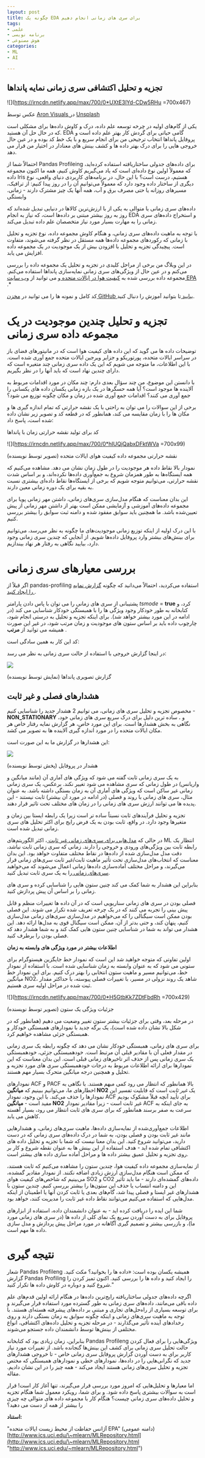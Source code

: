 ```yaml
---
layout: post
title: چگونه یک EDA برای سری های زمانی انجام دهیم
tags:
- علمی
- برنامه نویسی
- هوش مصنوعی
categories:
- ML
- AI

---
```

## تجزیه و تحلیل اکتشافی سری زمانی نمایه پانداها

![](https://irncdn.netlify.app/max/700/0*UXtE3lYd-CDw5RHu =700x467)

عکس توسط [Aron Visuals ](https://unsplash.com/@aronvisuals?utm_source=medium&utm_medium=referral)در [Unsplash](https://unsplash.com/?utm_source=medium&utm_medium=referral)

یکی از گام‌های اولیه در چرخه توسعه علم داده، درک و کاوش داده‌ها برای مشکلی است که در حال حل آن هستید. EDA گامی حیاتی برای گردش کار بهتر علم داده است و پروفایل پانداها انتخاب ترجیحی من برای انجام سریع و با یک خط کد بوده و در عین حال خروجی هایی را برای درک بهتر داده ها و کشف بینش های معنادار در اختیار من قرار می دهد.

احتمالاً شما از Pandas Profileing برای داده‌های جدولی ساختاریافته استفاده کرده‌اید، که معمولاً اولین نوع داده‌ای است که یاد می‌گیریم کاوش کنیم، همه ما اکنون مجموعه داده Iris هستیم، درست است؟ با این حال، در برنامه‌های کاربردی دنیای واقعی، نوع دیگری از ساختار داده وجود دارد که معمولاً می‌توانیم آن را در روز پیدا کنیم: از ترافیک، مسیرهای روزانه یا حتی مصرف برق و آب، همه آنها یک چیز مشترک دارند - زمانی. وابستگی

داده‌های سری زمانی یا متوالی به یکی از با ارزش‌ترین کالاها در دنیایی تبدیل شده‌اند که روز به روز بیشتر مبتنی بر داده‌ها است، که نیاز به انجام EDA و استخراج داده‌های سری زمانی را به مهارت بسیار مورد نیاز متخصصان علم داده تبدیل می‌کند.

با توجه به ماهیت داده‌های سری زمانی، و هنگام کاوش مجموعه داده، نوع تجزیه و تحلیل با زمانی که رکوردهای مجموعه داده‌ها همه مستقل در نظر گرفته می‌شوند، متفاوت است. پیچیدگی تجزیه و تحلیل با افزودن بیش از یک موجودیت در یک مجموعه داده افزایش می یابد.

در این وبلاگ من برخی از مراحل کلیدی در تجزیه و تحلیل یک مجموعه داده را بررسی می‌کنم و در عین حال از ویژگی‌های سری زمانی نمایه‌سازی پانداها استفاده می‌کنم. مجموعه داده بررسی شده به [کیفیت هوا در ایالات متحده ](https://www.epa.gov/outdoor-air-quality-data)و می توانید از [وب سایت EPA ](https://www.epa.gov/outdoor-air-quality-data/download-daily-data).*

کد کامل و نمونه ها را می توانید در [مخزن GitHub بیابید ](https://github.com/ydataai/pandas-profiling/tree/master/examples/usaairquality)تا بتوانید آموزش را دنبال کنید.

# تجزیه و تحلیل چندین موجودیت در یک مجموعه داده سری زمانی

توضیحات داده ها می گوید که این داده های کیفیت هوا است که در مانیتورهای فضای باز در سراسر ایالات متحده، پورتوریکو و جزایر ویرجین ایالات متحده جمع آوری شده است. با این اطلاعات، ما متوجه می شویم که این یک داده سری زمانی چند متغیره است که دارای چندین نهاد است که باید آنها را در نظر بگیریم.

با دانستن این موضوع، من چند سؤال بعدی دارم: چند مکان در مورد اقدامات مربوط به آلاینده ها موجود است؟ آیا همه حسگرها در یک بازه زمانی یکسان داده های یکسانی را جمع آوری می کنند؟ اقدامات جمع آوری شده در زمان و مکان چگونه توزیع می شود؟

برخی از این سوالات را می توان به راحتی با یک نقشه حرارتی که تمام اندازه گیری ها و مکان ها را با زمان مقایسه می کند، همانطور که در قطعه کد و تصویر زیر نشان داده شده است، پاسخ داد:

کد برای تولید نقشه حرارتی زمان با پانداها

![](https://irncdn.netlify.app/max/700/0*hIUQjQabxDFktWVa =700x99)

نقشه حرارتی مجموعه داده کیفیت هوای ایالات متحده (تصویر توسط نویسنده)

نمودار بالا نقاط داده هر موجودیت را در طول زمان نشان می دهد. مشاهده می‌کنیم که همه ایستگاه‌ها به طور همزمان شروع به جمع‌آوری داده‌ها نکرده‌اند، و بر اساس شدت نقشه حرارتی، می‌توانیم متوجه شویم که برخی از ایستگاه‌ها نقاط داده‌ای بیشتری نسبت به بقیه برای یک دوره زمانی معین دارند.

این بدان معناست که هنگام مدل‌سازی سری‌های زمانی، داشتن مهر زمانی پویا برای مجموعه داده‌های آموزشی و آزمایشی ممکن است بهتر از داشتن مهر زمانی از پیش تعیین‌شده باشد. ما همچنین باید سوابق مفقود شده و دامنه ثبت سوابق را بیشتر بررسی کنیم.

با این درک اولیه از اینکه توزیع زمانی موجودیت‌های ما چگونه به نظر می‌رسد، می‌توانیم برای بینش‌های بیشتر وارد پروفایل داده‌ها شویم. از آنجایی که چندین سری زمانی وجود دارد، بیایید نگاهی به رفتار هر نهاد بیندازیم.

# بررسی معیارهای سری زمانی

اگر قبلاً از pandas-profiling استفاده می‌کردید، احتمالاً می‌دانید که چگونه [گزارش نمایه را ایجاد کنید ](https://pub.towardsai.net/advanced-eda-made-simple-using-pandas-profiling-35f83027061a).

پشتیبانی از سری های زمانی را می توان با پاس دادن پارامتر _tsmode_ = **true** کرد، و کتابخانه به طور خودکار وجود ویژگی ها را با همبستگی خودکار شناسایی می کند (در ادامه در این مورد بیشتر خواهد شد). برای اینکه تجزیه و تحلیل به درستی انجام شود، چارچوب داده باید بر اساس ستون های موجودیت و زمان مرتب شود، در غیر این صورت همیشه می توانید از **مرتب** .

کد این کار به همین سادگی است:

در اینجا گزارش خروجی با استفاده از حالت سری زمانی به نظر می رسد:

![](https://irncdn.netlify.app/max/600/0*-VHA-ZVHyCkL0yeB)

گزارش تصویری پانداها (نمایش توسط نویسنده)

## هشدارهای فصلی و غیر ثابت

مخصوص تجزیه و تحلیل سری های زمانی، می توانیم 2 هشدار جدید را شناسایی کنیم - **NON_STATIONARY** و **.** ساده ترین دلیل برای درک سریع سری های زمانی خود، نگاهی به بخش هشدارها است. برای این مورد خاص، هر گزارش نمایه رفتار خاص هر مکان ایالات متحده را در مورد اندازه گیری آلاینده ها به تصویر می کشد.

این هشدارها در گزارش ما به این صورت است:

![](https://irncdn.netlify.app/max/600/0*7hojTc4M_-ASITkG)

هشدار در پروفایل (پخش توسط نویسنده)

به یک سری زمانی ثابت گفته می شود که ویژگی های آماری آن (مانند میانگین و واریانس) در طول زمانی که سری مشاهده می شود تغییر نکند. برعکس، یک سری زمانی زمانی غیر ساکن است که ویژگی های آماری آن به زمان بستگی داشته باشد. به عنوان مثال، سری های زمانی با روند و فصلی (در ادامه در مورد آن بیشتر) ثابت نیستند - این پدیده ها می توانند ارزش سری های زمانی را در زمان های مختلف تحت تاثیر قرار دهند.

تجزیه و تحلیل فرآیندهای ثابت نسبتاً ساده تر است زیرا یک رابطه ایستا بین زمان و متغیرها وجود دارد. در واقع، ثابت بودن به یک فرض رایج برای اکثر تحلیل های سری زمانی تبدیل شده است.

در حالی که [مدل‌هایی برای سری‌های زمانی غیر ثابت ](https://people.stat.sc.edu/hitchcock/stat520ch5slides.pdf)، اکثر الگوریتم‌های ML انتظار یک رابطه ثابت بین ویژگی‌های ورودی و خروجی را دارند. زمانی که سری زمانی ثابت نباشد، دقت مدل مدل‌سازی شده از داده‌ها در نقاط مختلف متفاوت خواهد بود. این بدان معناست که انتخاب‌های مدل‌سازی تحت تأثیر ماهیت ثابت/غیر ثابت سری‌های زمانی قرار می‌گیرند، و مراحل مختلف آماده‌سازی داده‌ها زمانی اعمال می‌شوند که می‌خواهید [سری‌های زمانی ](https://analyticsindiamag.com/how-to-make-a-time-series-stationary/)را به یک سری ثابت تبدیل کنید.

بنابراین این هشدار به شما کمک می کند چنین ستون هایی را شناسایی کرده و سری های زمانی را بر اساس آن پیش پردازش کنید.

فصلی بودن در سری های زمانی سناریویی است که در آن داده ها تغییرات منظم و قابل پیش بینی را تجربه می کنند که در یک چرخه تعریف شده تکرار می شوند. این فصلی بودن ممکن است سیگنالی را که می‌خواهیم در مدل‌سازی سری‌های زمانی مدل‌سازی کنیم، پنهان کند، و حتی بدتر از آن، ممکن است سیگنال قوی به مدل‌ها ارائه دهد. این هشدار می تواند به شما در شناسایی چنین ستون هایی کمک کند و به شما هشدار دهد که فصلی بودن را برطرف کنید.

**اطلاعات بیشتر در مورد ویژگی های وابسته به زمان**

اولین تفاوتی که متوجه خواهید شد این است که نمودار خط جایگزین هیستوگرام برای ستونی می شود که به عنوان وابسته به زمان شناسایی شده است. با استفاده از نمودار خط، می‌توانیم مسیر و ماهیت ستون انتخابی را بهتر درک کنیم. برای این نمودار خط میانگین NO2، شاهد یک روند نزولی در مسیر، با تغییرات فصلی پیوسته، با حداکثر مقدار ثبت شده در مراحل اولیه سری هستیم.

![](https://irncdn.netlify.app/max/700/0*H5GtbKk7ZDtFbdRh =700x429)

جزئیات ویژگی یک ستون (تصویر توسط نویسنده)

در مرحله بعد، وقتی برای جزئیات بیشتر ستون تغییر وضعیت می دهیم (همانطور که در شکل بالا نشان داده شده است)، یک برگه جدید با نمودارهای همبستگی خودکار و همبستگی جزئی مشاهده خواهیم کرد.

برای سری های زمانی، همبستگی خودکار نشان می دهد که چگونه رابطه یک سری زمانی در مقدار فعلی آن با مقادیر قبلی آن مرتبط است. خودهمبستگی جزئی، خودهمبستگی یک سری زمانی پس از حذف اثر تاخیرهای زمانی قبلی است. این بدان معناست که این نمودارها برای ارائه اطلاعات مربوط به درجات خودهمبستگی سری های مورد تجزیه و تحلیل و همچنین درجه میانگین متحرک بسیار مهم هستند.

نمودارهای ACF و PACF بالا همانطور که انتظار می رود کمی مبهم هستند. با نگاهی به اخطارهای ما، می‌توانیم ببینیم که **میانگین NO2** یک _غیر ثابت_ است که قابلیت تفسیر این نمودارها را حذف می‌کند. با این وجود، نمودار ACF برای تأیید آنچه قبلاً مشکوک بودیم مفید است - **میانگین NO2** غیر ثابت است - زیرا مقادیر نمودار ACF به جای اینکه به سرعت به صفر برسند همانطور که برای سری های ثابت انتظار می رود، بسیار آهسته کاهش می یابد.

اطلاعات جمع‌آوری‌شده از نمایه‌سازی داده‌ها، ماهیت سری‌های زمانی، و هشدارهایی مانند غیر ثابت بودن و فصلی بودن، به شما در درک داده‌های سری زمانی که در دست دارید، می‌توانید شروع کنید. این بدان معنا نیست که شما با تجزیه و تحلیل داده های اکتشافی تمام شده اید - هدف استفاده از این بینش ها به عنوان نقطه شروع و کار بر روی تجزیه و تحلیل عمیق بیشتر داده ها و مراحل آماده سازی داده های بیشتر است.

از نمایه‌سازی مجموعه داده کیفیت هوا، چندین ستون را مشاهده می‌کنیم که ثابت هستند، که ممکن است هنگام مدل‌سازی ارزش زیادی اضافه نکنند. از نمودار مقادیر گمشده، می‌بینیم که شاخص‌های کیفیت هوای SO2 و CO2 داده‌های گمشده‌ای دارند - ما باید تأثیر این و دامنه انتساب یا حذف این ستون‌ها را بیشتر بررسی کنیم. چندین ستون با هشدارهای غیر ایستا و فصلی پیدا شد، گام‌های بعدی یا ثابت کردن آنها یا اطمینان از اینکه مدل‌هایی که استفاده می‌کنیم می‌توانند نقاط داده غیر ثابت را مدیریت کنند، خواهد بود.

شما این ایده را دریافت کرده اید - به عنوان دانشمندان داده، استفاده از ابزارهای پروفایل برای به دست آوردن سریع یک نمای کلی از داده ها (در سری های زمانی مورد ما)، و بازرسی بیشتر و تصمیم گیری آگاهانه در مورد مراحل پیش پردازش و مدل سازی داده ها مهم است.

# نتیجه گیری

شعار Pandas Profileng همیشه یکسان بوده است: «داده ها را بخوانید؟ مکث کنید. گزارش Pandas Profiling را ایجاد کنید و داده ها را بررسی کنید. اکنون تمیز کردن را شروع کنید و دوباره در کاوش داده ها تکرار کنید."

اگرچه داده‌های جدولی ساختاریافته رایج‌ترین داده‌ها در هنگام ارائه اولین قدم‌های علم داده باقی می‌مانند، داده‌های سری زمانی به طور گسترده مورد استفاده قرار می‌گیرند و برای توسعه بسیاری از راه‌حل‌های تجاری و مبتنی بر داده‌های پیشرفته هسته‌ای هستند. با توجه به ماهیت سری‌های زمانی و اینکه چگونه سوابق به زمان بستگی دارند و روی رخدادهای آینده تأثیر می‌گذارند - در مرحله تجزیه و تحلیل داده‌های اکتشافی، انواع مختلفی از بینش‌ها توسط دانشمندان داده جستجو می‌شوند.

بنابراین، زمان زیادی بود که کتابخانه Pandas Profileng ویژگی‌هایی را برای فعال کردن حالت تحلیل سری زمانی برای کشف این بینش‌ها گنجانده باشد. از تغییرات مورد نیاز کاربر برای به دست آوردن گزارش پروفایل سری زمانی خاص - تا خروجی هشدارهای جدید که نگرانی‌هایی را در داده‌ها، نمودارهای خطی و نمودارهای همبستگی که مختص تجزیه و تحلیل سری‌های زمانی هستند ایجاد می‌کند - همه چیز را در این نشان دادیم. مقاله.

اما معیارها و تحلیل‌هایی که امروز مورد بررسی قرار می‌گیرند، تنها آغاز کار است! قرار است به سوالات بیشتری پاسخ داده شود. و برای شما، رویکرد معمول شما هنگام تجزیه و تحلیل داده‌های سری زمانی چیست؟ هنگام کار با مجموعه داده های متوالی چه چیزی را بیشتر از همه از دست می دهید؟

**استناد:**

"آژانس حفاظت از محیط زیست ایالات متحده EPA" (دامنه عمومی) [http://www.ics.uci.edu/\~mlearn/MLRepository.html](http://www.ics.uci.edu/\~mlearn/MLRepository.html "http://www.ics.uci.edu/~mlearn/MLRepository.html")